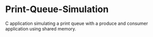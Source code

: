 # Print-Queue-Simulation
C application simulating a print queue with a produce and consumer application using shared memory.
